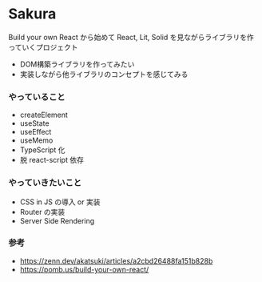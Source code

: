 # Sakura

Build your own React から始めて React, Lit, Solid を見ながらライブラリを作っていくプロジェクト

- DOM構築ライブラリを作ってみたい
- 実装しながら他ライブラリのコンセプトを感じてみる

### やっていること

- createElement
- useState
- useEffect
- useMemo
- TypeScript 化
- 脱 react-script 依存

### やっていきたいこと

- CSS in JS の導入 or 実装
- Router の実装
- Server Side Rendering

### 参考

- https://zenn.dev/akatsuki/articles/a2cbd26488fa151b828b
- https://pomb.us/build-your-own-react/
